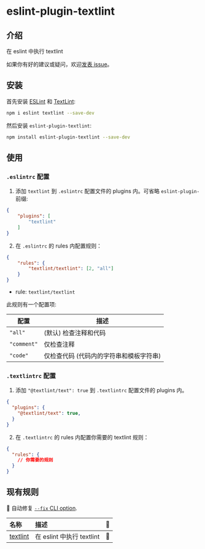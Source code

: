 # eslint-plugin-textlint

## 介绍

在 eslint 中执行 textlint

如果你有好的建议或疑问，欢迎[发表 issue](https://github.com/fengma1992/eslint-plugin-textlint/issues/new)。

## 安装

首先安装 [ESLint](https://eslint.org/) 和 [TextLint](https://textlint.github.io/):

```sh
npm i eslint textlint --save-dev
```

然后安装 `eslint-plugin-textlint`:

```sh
npm install eslint-plugin-textlint --save-dev
```

## 使用

### `.eslintrc` 配置

1. 添加 `textlint` 到 `.eslintrc` 配置文件的 plugins 内。可省略 `eslint-plugin-` 前缀:

```json
{
    "plugins": [
        "textlint"
    ]
}
```

2. 在 `.eslintrc` 的 rules 内配置规则：

```json
{
    "rules": {
        "textlint/textlint": [2, "all"]
    }
}
```

* rule: `textlint/textlint`

此规则有一个配置项:

| 配置          | 描述                    |
|-------------|-----------------------|
| `"all"`     | (默认) 检查注释和代码          | 
| `"comment"` | 仅检查注释                 |                
| `"code"`    | 仅检查代码 (代码内的字符串和模板字符串) |                   

### `.textlintrc` 配置

1. 添加 `"@textlint/text": true` 到 `.textlintrc` 配置文件的 plugins 内。

```json
{
  "plugins": {
    "@textlint/text": true,
  }
}
```

2. 在 `.textlintrc` 的 rules 内配置你需要的 textlint 规则：

```json
{
  "rules": {
    // 你需要的规则
  }
}

```

## 现有规则

🔧 自动修复 [`--fix` CLI option](https://eslint.org/docs/user-guide/command-line-interface#--fix).

| 名称                                 | 描述                    | 🔧 |
|:-----------------------------------|:----------------------|:---|
| [textlint](docs/rules/textlint.md) | 在 eslint 中执行 textlint | 🔧 |

